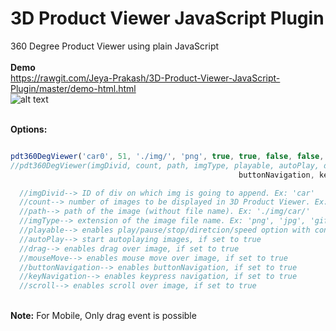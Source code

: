 # 3D Product Viewer JavaScript Plugin
360 Degree Product Viewer using plain JavaScript
<br><br>
<strong>Demo</strong>
<br>
https://rawgit.com/Jeya-Prakash/3D-Product-Viewer-JavaScript-Plugin/master/demo-html.html
<br>
![alt text](/sample-pic.jpg)
<br><br>

  <strong>Options:</strong>
<br>
```js

pdt360DegViewer('car0', 51, './img/', 'png', true, true, false, false, false, false, false);    
//pdt360DegViewer(imgDivid, count, path, imgType, playable, autoPlay, drag, mouseMove, 
                                                   buttonNavigation, keyNavigation, scroll);

  //imgDivid--> ID of div on which img is going to append. Ex: 'car'
  //count--> number of images to be displayed in 3D Product Viewer. Ex: 18
  //path--> path of the image (without file name). Ex: './img/car/'
  //imgType--> extension of the image file name. Ex: 'png', 'jpg', 'gif'
  //playable--> enables play/pause/stop/diretcion/speed option with control buttons
  //autoPlay--> start autoplaying images, if set to true
  //drag--> enables drag over image, if set to true
  //mouseMove--> enables mouse move over image, if set to true
  //buttonNavigation--> enables buttonNavigation, if set to true
  //keyNavigation--> enables keypress navigation, if set to true
  //scroll--> enables scroll over image, if set to true
```
<br>
<strong>Note:</strong> For Mobile, Only drag event is possible

